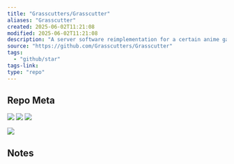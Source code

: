 ```yaml
---
title: "Grasscutters/Grasscutter"
aliases: "Grasscutter"
created: 2025-06-02T11:21:08
modified: 2025-06-02T11:21:08
description: "A server software reimplementation for a certain anime game."
source: "https://github.com/Grasscutters/Grasscutter"
tags:
  - "github/star"
tags-link:
type: "repo"
---
```

## Repo Meta

![](https://img.shields.io/github/stars/Grasscutters/Grasscutter?style=for-the-badge&label=stars) ![](https://img.shields.io/github/repo-size/Grasscutters/Grasscutter?style=for-the-badge&label=size) ![](https://img.shields.io/github/created-at/Grasscutters/Grasscutter?style=for-the-badge&label=since)

[![](https://github-readme-stats.vercel.app/api/pin/?username=Grasscutters&repo=Grasscutter&bg_color=00000000)](https://github.com/Grasscutters/Grasscutter)

## Notes

